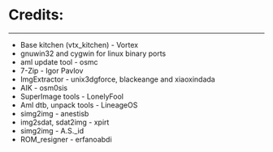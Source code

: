 # Credits:

---

- Base kitchen (vtx_kitchen) - Vortex
- gnuwin32 and cygwin for linux binary ports
- aml update tool - osmc
- 7-Zip - Igor Pavlov
- ImgExtractor - unix3dgforce, blackeange and xiaoxindada
- AIK - osm0sis
- SuperImage tools - LonelyFool
- Aml dtb, unpack tools - LineageOS
- simg2img - anestisb
- img2sdat, sdat2img - xpirt
- simg2img - A.S.\_id
- ROM_resigner - erfanoabdi

